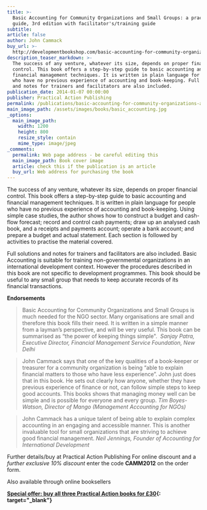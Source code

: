 ```yaml
---
title: >-
  Basic Accounting for Community Organizations and Small Groups: a practical
  guide, 3rd edition with facilitator's/training guide
subtitle:
article: false
author: John Cammack
buy_url: >-
  http://developmentbookshop.com/basic-accounting-for-community-organizations-and-small-groups
description_teaser_markdown: >-
  The success of any venture, whatever its size, depends on proper financial
  control. This book offers a step-by-step guide to basic accounting and
  financial management techniques. It is written in plain language for people
  who have no previous experience of accounting and book-keeping. Full solutions
  and notes for trainers and facilitators are also included.
publication_date: 2014-01-07 00:00:00
publisher: Practical Action Publishing
permalink: /publications/basic-accounting-for-community-organizations-and-small-groups/
main_image_path: /assets/images/books/basic_accounting.jpg
_options:
  main_image_path:
    width: 1200
    height: 800
    resize_style: contain
    mime_type: image/jpeg
_comments:
  permalink: Web page address - be careful editing this
  main_image_path: Book cover image
  article: check this if the publication is an article
  buy_url: Web address for purchasing the book
---
```


The success of any venture, whatever its size, depends on proper financial control. This book offers a step-by-step guide to basic accounting and financial management techniques. It is written in plain language for people who have no previous experience of accounting and book-keeping. Using simple case studies, the author shows how to construct a budget and cash-flow forecast; record and control cash payments; draw up an analysed cash book, and a receipts and payments account; operate a bank account; and prepare a budget and actual statement. Each section is followed by activities to practise the material covered.

Full solutions and notes for trainers and facilitators are also included. Basic Accounting is suitable for training non-governmental organizations in an international development context. However the procedures described in this book are not specific to development programmes. This book should be useful to any small group that needs to keep accurate records of its financial transactions.

**Endorsements**

> Basic Accounting for Community Organizations and Small Groups is much needed for the NGO sector. Many organisations are small and therefore this book fills their need. It is written in a simple manner from a layman’s perspective, and will be very useful. This book can be summarised as “the power of keeping things simple".  *Sanjay Patra, Executive Director, Financial Management Service Foundation, New Delhi*

> John Cammack says that one of the key qualities of a book-keeper or treasurer for a community organization is being “able to explain financial matters to those who have less experience”. John just does that in this book. He sets out clearly how anyone, whether they have previous experience of finance or not, can follow simple steps to keep good accounts. This books shows that managing money well can be simple and is possible for everyone and every group. <cite>Tim Boyes-Watson, Director of Mango (Management Accounting for NGOs)</cite>

> John Cammack has a unique talent of being able to explain complex accounting in an engaging and accessible manner. This is another invaluable tool for small organizations that are striving to achieve good financial management. <cite>Neil Jennings, Founder of Accounting for International Development</cite>

Further details/buy at Practical Action Publishing For online discount and a *further exclusive 10% discount* enter the code **CAMM2012** on the order form.

Also available through online booksellers

**[Special offer: buy all three Practical Action books for £30](http://developmentbookshop.com/cammack-special-offer){: target="_blank"}**
